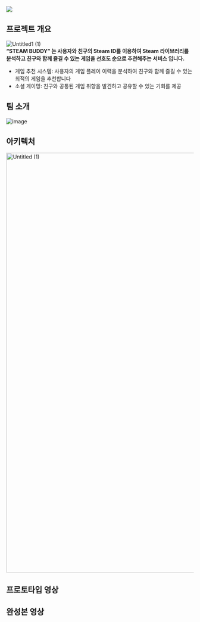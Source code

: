 <img src="https://capsule-render.vercel.app/api?type=wave&color=auto&height=300&section=header&text=STEAM BUDDY%20render&fontSize=90" />

## 프로젝트 개요
![Untitled1 (1)](https://github.com/boostcampaitech6/level2-3-recsys-finalproject-recsys-07/assets/102454481/f3e70b21-8e9c-4be9-a08a-d89256935ab2)
<br>
**“STEAM BUDDY” 는 사용자와 친구의 Steam ID를 이용하여 Steam 라이브러리를 분석하고 친구와 함께 즐길 수 있는 게임을 선호도 순으로 추천해주는 서비스 입니다.**

- 게임 추천 시스템: 사용자의 게임 플레이 이력을 분석하여 친구와 함께 즐길 수 있는 최적의 게임을 추천합니다
- 소셜 게이밍: 친구와 공통된 게임 취향을 발견하고 공유할 수 있는 기회를 제공

## 팀 소개
![image](https://github.com/boostcampaitech6/level2-3-recsys-finalproject-recsys-07/assets/102454481/d255d548-1c2c-4866-a8f2-d2f5ab5bdb74)
## 아키텍처
<img width="1127" alt="Untitled (1)" src="https://github.com/boostcampaitech6/level2-3-recsys-finalproject-recsys-07/assets/102454481/af54264f-9443-4d94-bcc6-e34169617b30">

## 프로토타입 영상

## 완성본 영상
